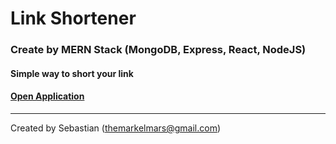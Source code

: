 # Link Shortener
### Create by MERN Stack (MongoDB, Express, React, NodeJS)
#### Simple way to short your link
#### [Open Application](https://lshortl.herokuapp.com/)

___
Created by Sebastian (<themarkelmars@gmail.com>)
